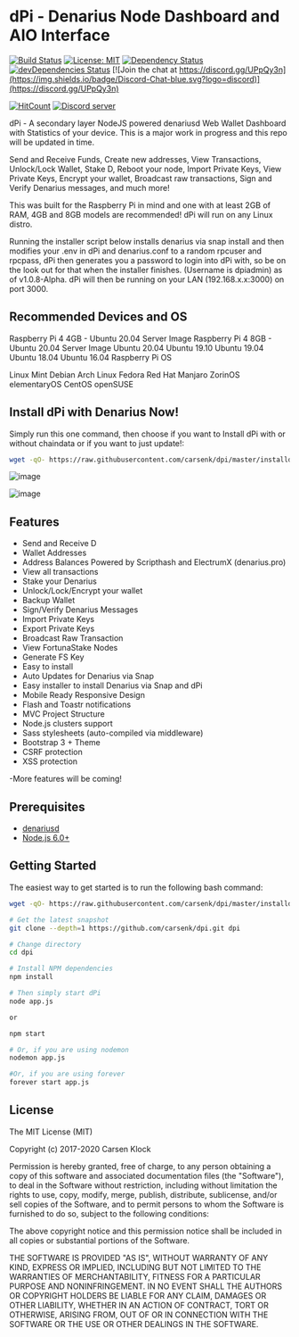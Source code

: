 dPi - Denarius Node Dashboard and AIO Interface
=======================

[![Build Status](https://travis-ci.org/carsenk/dpi.svg?branch=master)](https://travis-ci.org/carsenk/dpi) [![License: MIT](https://img.shields.io/badge/License-MIT-blue.svg)](https://github.com/carsenk/dpi) [![Dependency Status](https://david-dm.org/carsenk/dpi/status.svg?style=flat)](https://david-dm.org/carsenk/dpi) [![devDependencies Status](https://david-dm.org/carsenk/dpi/dev-status.svg)](https://david-dm.org/carsenk/dpi?type=dev) [![Join the chat at https://discord.gg/UPpQy3n](https://img.shields.io/badge/Discord-Chat-blue.svg?logo=discord)](https://discord.gg/UPpQy3n)

[![HitCount](http://hits.dwyl.io/carsenk/dpi.svg)](http://hits.dwyl.io/carsenk/dpi)
<a href="https://discord.gg/UPpQy3n"><img src="https://discordapp.com/api/guilds/334361453320732673/embed.png" alt="Discord server" /></a>

dPi - A secondary layer NodeJS powered denariusd Web Wallet Dashboard with Statistics of your device. This is a major work in progress and this repo will be updated in time.

Send and Receive Funds, Create new addresses, View Transactions, Unlock/Lock Wallet, Stake D, Reboot your node, Import Private Keys, View Private Keys, Encrypt your wallet, Broadcast raw transactions, Sign and Verify Denarius messages, and much more!

This was built for the Raspberry Pi in mind and one with at least 2GB of RAM, 4GB and 8GB models are recommended! dPi will run on any Linux distro.

Running the installer script below installs denarius via snap install and then modifies your .env in dPi and denarius.conf to a random rpcuser and rpcpass, dPi then generates you a password to login into dPi with, so be on the look out for that when the installer finishes. (Username is dpiadmin) as of v1.0.8-Alpha. dPi will then be running on your LAN (192.168.x.x:3000) on port 3000.

Recommended Devices and OS
-----------------
Raspberry Pi 4 4GB - Ubuntu 20.04 Server Image
Raspberry Pi 4 8GB - Ubuntu 20.04 Server Image
Ubuntu 20.04
Ubuntu 19.10
Ubuntu 19.04
Ubuntu 18.04
Ubuntu 16.04
Raspberry Pi OS

Linux Mint
Debian
Arch Linux
Fedora
Red Hat
Manjaro
ZorinOS
elementaryOS
CentOS
openSUSE


Install dPi with Denarius Now!
-----------------

Simply run this one command, then choose if you want to Install dPi with or without chaindata or if you want to just update!:

```bash
wget -qO- https://raw.githubusercontent.com/carsenk/dpi/master/installdpi.sh | bash
```

![image](https://user-images.githubusercontent.com/10162347/84561876-38f54680-ad0d-11ea-9be8-554c148a86c2.png)

![image](https://user-images.githubusercontent.com/10162347/84561886-45799f00-ad0d-11ea-9f7f-0ed9c8b21375.png)

Features
--------

- Send and Receive D
- Wallet Addresses
- Address Balances Powered by Scripthash and ElectrumX (denarius.pro)
- View all transactions
- Stake your Denarius
- Unlock/Lock/Encrypt your wallet
- Backup Wallet
- Sign/Verify Denarius Messages
- Import Private Keys
- Export Private Keys
- Broadcast Raw Transaction
- View FortunaStake Nodes
- Generate FS Key
- Easy to install
- Auto Updates for Denarius via Snap
- Easy installer to install Denarius via Snap and dPi
- Mobile Ready Responsive Design
- Flash and Toastr notifications
- MVC Project Structure
- Node.js clusters support
- Sass stylesheets (auto-compiled via middleware)
- Bootstrap 3 + Theme
- CSRF protection
- XSS protection

-More features will be coming!

Prerequisites
-------------

- [denariusd](https://github.com/carsenk/denarius)
- [Node.js 6.0+](http://nodejs.org)

Getting Started
---------------

The easiest way to get started is to run the following bash command:

```bash
wget -qO- https://raw.githubusercontent.com/carsenk/dpi/master/installdpi.sh | bash
```

```bash
# Get the latest snapshot
git clone --depth=1 https://github.com/carsenk/dpi.git dpi

# Change directory
cd dpi

# Install NPM dependencies
npm install

# Then simply start dPi
node app.js

or

npm start

# Or, if you are using nodemon
nodemon app.js

#Or, if you are using forever
forever start app.js
```

License
-------

The MIT License (MIT)

Copyright (c) 2017-2020 Carsen Klock

Permission is hereby granted, free of charge, to any person obtaining a copy of this software and associated documentation files (the "Software"), to deal in the Software without restriction, including without limitation the rights to use, copy, modify, merge, publish, distribute, sublicense, and/or sell copies of the Software, and to permit persons to whom the Software is furnished to do so, subject to the following conditions:

The above copyright notice and this permission notice shall be included in all copies or substantial portions of the Software.

THE SOFTWARE IS PROVIDED "AS IS", WITHOUT WARRANTY OF ANY KIND, EXPRESS OR IMPLIED, INCLUDING BUT NOT LIMITED TO THE WARRANTIES OF MERCHANTABILITY, FITNESS FOR A PARTICULAR PURPOSE AND NONINFRINGEMENT. IN NO EVENT SHALL THE AUTHORS OR COPYRIGHT HOLDERS BE LIABLE FOR ANY CLAIM, DAMAGES OR OTHER LIABILITY, WHETHER IN AN ACTION OF CONTRACT, TORT OR OTHERWISE, ARISING FROM, OUT OF OR IN CONNECTION WITH THE SOFTWARE OR THE USE OR OTHER DEALINGS IN THE SOFTWARE.
